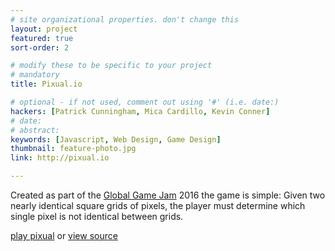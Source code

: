 ```yaml
---
# site organizational properties. don't change this
layout: project
featured: true
sort-order: 2

# modify these to be specific to your project
# mandatory
title: Pixual.io

# optional - if not used, comment out using '#' (i.e. date:)
hackers: [Patrick Cunningham, Mica Cardillo, Kevin Conner]
# date: 
# abstract: 
keywords: [Javascript, Web Design, Game Design]
thumbnail: feature-photo.jpg
link: http://pixual.io

---
```

Created as part of the [Global Game Jam](http://www.globalgamejam.org/) 2016 the game is simple: Given two nearly identical square grids of pixels, the player must determine which single pixel is not identical between grids. 

<!-- more -->

[play pixual](http://pixual.io) or [view source](https://github.com/rogue-hack-lab/pixual)
